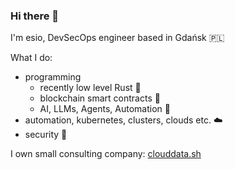 ### Hi there 👋

I'm esio, DevSecOps engineer based in Gdańsk 🇵🇱

What I do:

- programming 
  - recently low level Rust 🦀
  - blockchain smart contracts 🔮
  - AI, LLMs, Agents, Automation 🤖
- automation, kubernetes, clusters, clouds etc. ☁️
- security 🔐

I own small consulting company: [clouddata.sh](https://clouddata.sh)
